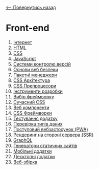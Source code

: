 [<-- Повернутись назад](../../README.md)
# Front-end

1. [Інтернет](../global/internet.md)
2. [HTML]()
3. [CSS]()
4. [JavaScript]()
5. [Системи контролю версій]()
6. [Основи веб безпеки]()
7. [Пакетні менеджери]()
8. [CSS Архітектура]()
9. [CSS Препроцесори]()
10. [Інструменти розробки]()
11. [Вибір фреймворку]()
12. [Сучасний CSS]()
13. [Веб компоненти]()
14. [CSS Фреймворки]()
15. [Тестування додатку]()
16. [Перевірка типів даних]()
17. [Поступовий вебзастосунок (PWA)]()
18. [Рендеринг на стороні сервера (SSR)]()
19. [GraphQL]()
20. [Генератори статичних сайтів]()
21. [Мобільні додатки]()
22. [Десктопні додатки]()
23. [Веб-збірка]()
